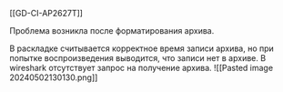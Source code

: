 [[GD-CI-AP2627T]]

Проблема возникла после форматирования архива.

В раскладке считывается корректное время записи архива, но при попытке воспроизведения выводится, что записи нет в архиве. В wireshark отсутствует запрос на получение архива. ![[Pasted image 20240502130130.png]]  